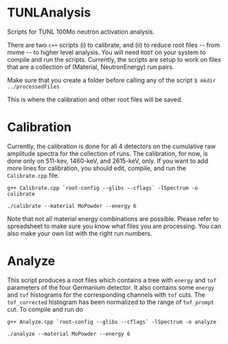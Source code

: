 # TUNLAnalysis
Scripts for TUNL 100Mo neutron activation analysis.

There are two `c++` scripts (i) to calibrate, and (ii) to reduce root files -- from mvme -- to higher level analysis. You will need `ROOT` on your system to compile and run the scripts. Currently, the scripts are setup to work on files that are a collection of (Material, NeutronEnergy) run pairs. 

Make sure that you create a folder before calling any of the script
``` $ mkdir ../processedFiles ```

This is where the calibration and other root files will be saved.

# Calibration

Currently, the calibration is done for all 4 detectors on the cumulative raw amplitude spectra for the collection of runs. The calibration, for now, is done only on 511-kev, 1460-keV, and 2615-keV, only. If you want to add more lines for calibration, you should edit, compile, and run the `Calibrate.cpp` file. 

``` g++ Calibrate.cpp `root-config --glibs --cflags` -lSpectrum -o calibrate ``` 

```./calibrate --material MoPowder --energy 6```

Note that not all material energy combinations are possible. Please refer to spreadsheet to make sure you know what files you are processing. You can also make your own list with the right run numbers. 

# Analyze 

This script produces a root files which contains a tree with `energy` and `tof` parameters of the four Germanium detector. It also contains some `energy` and `tof` histograms for the corresponding channels with `tof` cuts. The `tof_corrected` histogram has been normalized to the range of `tof_prompt` cut. To compile and run do 

``` g++ Analyze.cpp `root-config --glibs --cflags` -lSpectrum -o analyze ``` 

```./analyze --material MoPowder --energy 6```


